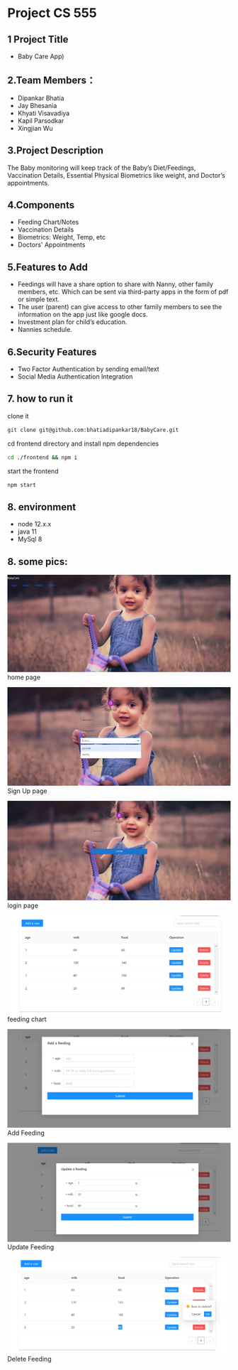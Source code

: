 
# Project CS 555

## 1 Project Title
* Baby Care App)

## 2.Team Members：
* Dipankar Bhatia
* Jay Bhesania
* Khyati Visavadiya
* Kapil Parsodkar
* Xingjian Wu

## 3.Project Description
The Baby monitoring will keep track of the Baby’s Diet/Feedings, Vaccination Details, Essential Physical Biometrics like weight, and Doctor’s appointments.


## 4.Components
* Feeding Chart/Notes
* Vaccination Details
* Biometrics: Weight, Temp, etc
* Doctors' Appointments


## 5.Features to Add
* Feedings will have a share option to share with Nanny, other family members, etc. Which can be sent via third-party apps in the form of pdf or simple text.
* The user (parent) can give access to other family members to see the information on the app just like google docs.
* Investment plan for child’s education.
* Nannies schedule.


## 6.Security Features
* Two Factor Authentication by sending email/text
* Social Media Authentication Integration



## 7. how to run it

clone it
```bash
git clone git@github.com:bhatiadipankar18/BabyCare.git
```
cd frontend directory and install npm dependencies
```bash
cd ./frontend && npm i 
```
start the frontend
```bash
npm start 
```


## 8. environment
* node 12.x.x
* java 11
* MySql 8




## 8. some pics:

![image](./readmePic/Home%20Page.jpg)
home page


![image](./readmePic/Sign%20Up.jpg)
Sign Up page


![image](./readmePic/Login%20Page.jpg)
login page


![image](./readmePic/Feeding%20Chart.jpg)
feeding chart


![image](./readmePic/Add%20Feeding.jpg)
Add Feeding



![image](./readmePic/Update%20Feeding.jpg)
Update Feeding


![image](./readmePic/Delete%20Feeding.jpg)
Delete Feeding









